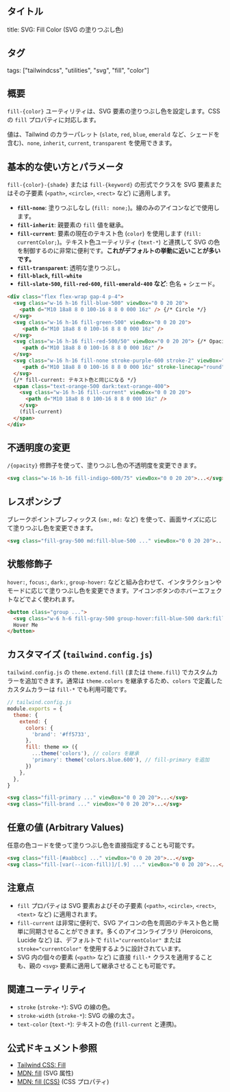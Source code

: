 ## タイトル
title: SVG: Fill Color (SVG の塗りつぶし色)

## タグ
tags: ["tailwindcss", "utilities", "svg", "fill", "color"]

## 概要
`fill-{color}` ユーティリティは、SVG 要素の塗りつぶし色を設定します。CSS の `fill` プロパティに対応します。

値は、Tailwind のカラーパレット (`slate`, `red`, `blue`, `emerald` など、シェードを含む)、`none`, `inherit`, `current`, `transparent` を使用できます。

## 基本的な使い方とパラメータ

`fill-{color}-{shade}` または `fill-{keyword}` の形式でクラスを SVG 要素またはその子要素 (`<path>`, `<circle>`, `<rect>` など) に適用します。

*   **`fill-none`**: 塗りつぶしなし (`fill: none;`)。線のみのアイコンなどで使用します。
*   **`fill-inherit`**: 親要素の `fill` 値を継承。
*   **`fill-current`**: 要素の現在のテキスト色 (`color`) を使用します (`fill: currentColor;`)。テキスト色ユーティリティ (`text-*`) と連携して SVG の色を制御するのに非常に便利です。**これがデフォルトの挙動に近いことが多いです。**
*   **`fill-transparent`**: 透明な塗りつぶし。
*   **`fill-black`, `fill-white`**
*   **`fill-slate-500`, `fill-red-600`, `fill-emerald-400` など**: 色名 + シェード。

```html
<div class="flex flex-wrap gap-4 p-4">
  <svg class="w-16 h-16 fill-blue-500" viewBox="0 0 20 20">
    <path d="M10 18a8 8 0 100-16 8 8 0 000 16z" /> {/* Circle */}
  </svg>
  <svg class="w-16 h-16 fill-green-500" viewBox="0 0 20 20">
     <path d="M10 18a8 8 0 100-16 8 8 0 000 16z" />
  </svg>
  <svg class="w-16 h-16 fill-red-500/50" viewBox="0 0 20 20"> {/* Opacity */}
     <path d="M10 18a8 8 0 100-16 8 8 0 000 16z" />
  </svg>
  <svg class="w-16 h-16 fill-none stroke-purple-600 stroke-2" viewBox="0 0 20 20"> {/* Fill none, Strokeあり */}
     <path d="M10 18a8 8 0 100-16 8 8 0 000 16z" stroke-linecap="round" stroke-linejoin="round"/>
  </svg>
  {/* fill-current: テキスト色と同じになる */}
  <span class="text-orange-500 dark:text-orange-400">
    <svg class="w-16 h-16 fill-current" viewBox="0 0 20 20">
      <path d="M10 18a8 8 0 100-16 8 8 0 000 16z" />
    </svg>
    (fill-current)
  </span>
</div>
```

## 不透明度の変更

`/{opacity}` 修飾子を使って、塗りつぶし色の不透明度を変更できます。

```html
<svg class="w-16 h-16 fill-indigo-600/75" viewBox="0 0 20 20">...</svg>
```

## レスポンシブ

ブレークポイントプレフィックス (`sm:`, `md:` など) を使って、画面サイズに応じて塗りつぶし色を変更できます。

```html
<svg class="fill-gray-500 md:fill-blue-500 ..." viewBox="0 0 20 20">...</svg>
```

## 状態修飾子

`hover:`, `focus:`, `dark:`, `group-hover:` などと組み合わせて、インタラクションやモードに応じて塗りつぶし色を変更できます。アイコンボタンのホバーエフェクトなどでよく使われます。

```html
<button class="group ...">
  <svg class="w-6 h-6 fill-gray-500 group-hover:fill-blue-500 dark:fill-gray-400 dark:group-hover:fill-blue-400" viewBox="0 0 20 20">...</svg>
  Hover Me
</button>
```

## カスタマイズ (`tailwind.config.js`)

`tailwind.config.js` の `theme.extend.fill` (または `theme.fill`) でカスタムカラーを追加できます。通常は `theme.colors` を継承するため、`colors` で定義したカスタムカラーは `fill-*` でも利用可能です。

```javascript
// tailwind.config.js
module.exports = {
  theme: {
    extend: {
      colors: {
        'brand': '#ff5733',
      },
      fill: theme => ({
        ...theme('colors'), // colors を継承
        'primary': theme('colors.blue.600'), // fill-primary を追加
      })
    },
  },
}
```

```html
<svg class="fill-primary ..." viewBox="0 0 20 20">...</svg>
<svg class="fill-brand ..." viewBox="0 0 20 20">...</svg>
```

## 任意の値 (Arbitrary Values)

任意の色コードを使って塗りつぶし色を直接指定することも可能です。

```html
<svg class="fill-[#aabbcc] ..." viewBox="0 0 20 20">...</svg>
<svg class="fill-[var(--icon-fill)]/[.9] ..." viewBox="0 0 20 20">...</svg> {/* CSS 変数と不透明度 */}
```

## 注意点

*   `fill` プロパティは SVG 要素およびその子要素 (`<path>`, `<circle>`, `<rect>`, `<text>` など) に適用されます。
*   `fill-current` は非常に便利で、SVG アイコンの色を周囲のテキスト色と簡単に同期させることができます。多くのアイコンライブラリ (Heroicons, Lucide など) は、デフォルトで `fill="currentColor"` または `stroke="currentColor"` を使用するように設計されています。
*   SVG 内の個々の要素 (`<path>` など) に直接 `fill-*` クラスを適用することも、親の `<svg>` 要素に適用して継承させることも可能です。

## 関連ユーティリティ

*   `stroke` (`stroke-*`): SVG の線の色。
*   `stroke-width` (`stroke-*`): SVG の線の太さ。
*   `text-color` (`text-*`): テキストの色 (`fill-current` と連携)。

## 公式ドキュメント参照
*   [Tailwind CSS: Fill](https://tailwindcss.com/docs/fill)
*   [MDN: fill](https://developer.mozilla.org/en-US/docs/Web/SVG/Attribute/fill) (SVG 属性)
*   [MDN: fill (CSS)](https://developer.mozilla.org/en-US/docs/Web/CSS/fill) (CSS プロパティ)